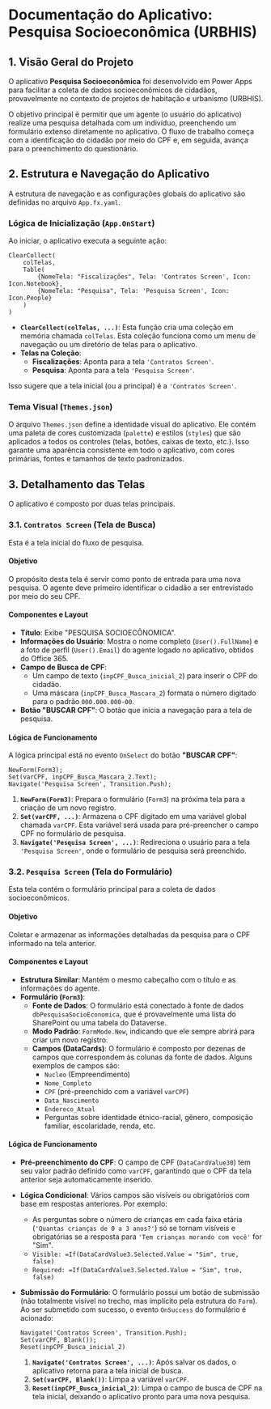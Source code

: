 # Documentação do Aplicativo: Pesquisa Socioeconômica (URBHIS)

## 1. Visão Geral do Projeto

O aplicativo **Pesquisa Socioeconômica** foi desenvolvido em Power Apps para facilitar a coleta de dados socioeconômicos de cidadãos, provavelmente no contexto de projetos de habitação e urbanismo (URBHIS).

O objetivo principal é permitir que um agente (o usuário do aplicativo) realize uma pesquisa detalhada com um indivíduo, preenchendo um formulário extenso diretamente no aplicativo. O fluxo de trabalho começa com a identificação do cidadão por meio do CPF e, em seguida, avança para o preenchimento do questionário.

## 2. Estrutura e Navegação do Aplicativo

A estrutura de navegação e as configurações globais do aplicativo são definidas no arquivo `App.fx.yaml`.

### Lógica de Inicialização (`App.OnStart`)

Ao iniciar, o aplicativo executa a seguinte ação:

```powerapps
ClearCollect(
    colTelas,
    Table(
        {NomeTela: "Fiscalizações", Tela: 'Contratos Screen', Icon: Icon.Notebook},
        {NomeTela: "Pesquisa", Tela: 'Pesquisa Screen', Icon: Icon.People}
    )
)
```

- **`ClearCollect(colTelas, ...)`**: Esta função cria uma coleção em memória chamada `colTelas`. Esta coleção funciona como um menu de navegação ou um diretório de telas para o aplicativo.
- **Telas na Coleção**:
  - **Fiscalizações**: Aponta para a tela `'Contratos Screen'`.
  - **Pesquisa**: Aponta para a tela `'Pesquisa Screen'`.

Isso sugere que a tela inicial (ou a principal) é a `'Contratos Screen'`.

### Tema Visual (`Themes.json`)

O arquivo `Themes.json` define a identidade visual do aplicativo. Ele contém uma paleta de cores customizada (`palette`) e estilos (`styles`) que são aplicados a todos os controles (telas, botões, caixas de texto, etc.). Isso garante uma aparência consistente em todo o aplicativo, com cores primárias, fontes e tamanhos de texto padronizados.

## 3. Detalhamento das Telas

O aplicativo é composto por duas telas principais.

### 3.1. `Contratos Screen` (Tela de Busca)

Esta é a tela inicial do fluxo de pesquisa.

#### **Objetivo**

O propósito desta tela é servir como ponto de entrada para uma nova pesquisa. O agente deve primeiro identificar o cidadão a ser entrevistado por meio do seu CPF.

#### **Componentes e Layout**

- **Título**: Exibe "PESQUISA SOCIOECÔNOMICA".
- **Informações do Usuário**: Mostra o nome completo (`User().FullName`) e a foto de perfil (`User().Email`) do agente logado no aplicativo, obtidos do Office 365.
- **Campo de Busca de CPF**:
  - Um campo de texto (`inpCPF_Busca_inicial_2`) para inserir o CPF do cidadão.
  - Uma máscara (`inpCPF_Busca_Mascara_2`) formata o número digitado para o padrão `000.000.000-00`.
- **Botão "BUSCAR CPF"**: O botão que inicia a navegação para a tela de pesquisa.

#### **Lógica de Funcionamento**

A lógica principal está no evento `OnSelect` do botão **"BUSCAR CPF"**:

```powerapps
NewForm(Form3);
Set(varCPF, inpCPF_Busca_Mascara_2.Text);
Navigate('Pesquisa Screen', Transition.Push);
```

1.  **`NewForm(Form3)`**: Prepara o formulário (`Form3`) na próxima tela para a criação de um novo registro.
2.  **`Set(varCPF, ...)`**: Armazena o CPF digitado em uma variável global chamada `varCPF`. Esta variável será usada para pré-preencher o campo CPF no formulário de pesquisa.
3.  **`Navigate('Pesquisa Screen', ...)`**: Redireciona o usuário para a tela `'Pesquisa Screen'`, onde o formulário de pesquisa será preenchido.

### 3.2. `Pesquisa Screen` (Tela do Formulário)

Esta tela contém o formulário principal para a coleta de dados socioeconômicos.

#### **Objetivo**

Coletar e armazenar as informações detalhadas da pesquisa para o CPF informado na tela anterior.

#### **Componentes e Layout**

- **Estrutura Similar**: Mantém o mesmo cabeçalho com o título e as informações do agente.
- **Formulário (`Form3`)**:
  - **Fonte de Dados**: O formulário está conectado à fonte de dados `dbPesquisaSocioEconomica`, que é provavelmente uma lista do SharePoint ou uma tabela do Dataverse.
  - **Modo Padrão**: `FormMode.New`, indicando que ele sempre abrirá para criar um novo registro.
  - **Campos (DataCards)**: O formulário é composto por dezenas de campos que correspondem às colunas da fonte de dados. Alguns exemplos de campos são:
    - `Nucleo` (Empreendimento)
    - `Nome_Completo`
    - `CPF` (pré-preenchido com a variável `varCPF`)
    - `Data_Nascimento`
    - `Endereco_Atual`
    - Perguntas sobre identidade étnico-racial, gênero, composição familiar, escolaridade, renda, etc.

#### **Lógica de Funcionamento**

- **Pré-preenchimento do CPF**: O campo de CPF (`DataCardValue30`) tem seu valor padrão definido como `varCPF`, garantindo que o CPF da tela anterior seja automaticamente inserido.
- **Lógica Condicional**: Vários campos são visíveis ou obrigatórios com base em respostas anteriores. Por exemplo:
  - As perguntas sobre o número de crianças em cada faixa etária (`'Quantas crianças de 0 a 3 anos?'`) só se tornam visíveis e obrigatórias se a resposta para `'Tem crianças morando com você'` for "Sim".
  - `Visible: =If(DataCardValue3.Selected.Value = "Sim", true, false)`
  - `Required: =If(DataCardValue3.Selected.Value = "Sim", true, false)`
- **Submissão do Formulário**: O formulário possui um botão de submissão (não totalmente visível no trecho, mas implícito pela estrutura do `Form`). Ao ser submetido com sucesso, o evento `OnSuccess` do formulário é acionado:

  ```powerapps
  Navigate('Contratos Screen', Transition.Push);
  Set(varCPF, Blank());
  Reset(inpCPF_Busca_inicial_2)
  ```

  1.  **`Navigate('Contratos Screen', ...)`**: Após salvar os dados, o aplicativo retorna para a tela inicial de busca.
  2.  **`Set(varCPF, Blank())`**: Limpa a variável `varCPF`.
  3.  **`Reset(inpCPF_Busca_inicial_2)`**: Limpa o campo de busca de CPF na tela inicial, deixando o aplicativo pronto para uma nova pesquisa.


